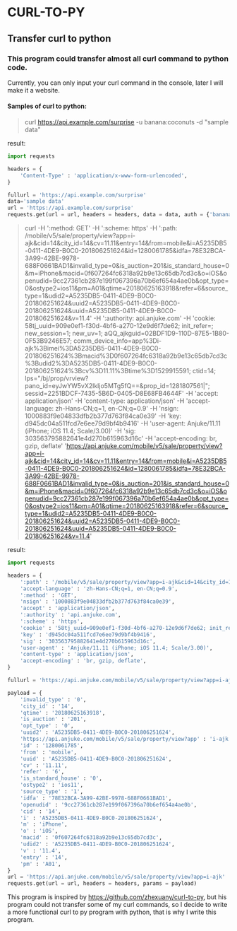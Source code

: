 # CURL-TO-PY
## Transfer curl to python

### This program could transfer almost all curl command to python code.
Currently, you can only input your curl command in the console, later I will make it a website.

#### Samples of curl to python:

> curl https://api.example.com/surprise -u banana:coconuts -d "sample data"

result:
```python
import requests

headers = {
	'Content-Type' : 'application/x-www-form-urlencoded',
}

fullurl = 'https://api.example.com/surprise'
data='sample data'
url = 'https://api.example.com/surprise'
requests.get(url = url, headers = headers, data = data, auth = {'banana':'coconuts'})
```

> curl -H ':method: GET' -H ':scheme: https' -H ':path: /mobile/v5/sale/property/view?app=i-ajk&cid=14&city_id=14&cv=11.11&entry=14&from=mobile&i=A5235DB5-0411-4DE9-B0C0-201806251624&id=1280061785&idfa=78E32BCA-3A99-42BE-9978-688F0661BAD1&invalid_type=0&is_auction=201&is_standard_house=0&m=iPhone&macid=0f607264fc6318a92b9e13c65db7cd3c&o=iOS&openudid=9cc27361cb287e199f067396a70b6ef654a4ae0b&opt_type=0&ostype2=ios11&pm=A01&qtime=20180625163918&refer=6&source_type=1&udid2=A5235DB5-0411-4DE9-B0C0-201806251624&uuid2=A5235DB5-0411-4DE9-B0C0-201806251624&uuid=A5235DB5-0411-4DE9-B0C0-201806251624&v=11.4' -H ':authority: api.anjuke.com' -H 'cookie: 58tj_uuid=909e0ef1-f30d-4bf6-a270-12e9d6f7de62; init_refer=; new_session=1; new_uv=1; aQQ_ajkguid=02BDF1D9-110D-87E5-1B80-0F53B9246E57; comm_device_info=app%3Di-ajk%3Bimei%3DA5235DB5-0411-4DE9-B0C0-201806251624%3Bmacid%3D0f607264fc6318a92b9e13c65db7cd3c%3Budid2%3DA5235DB5-0411-4DE9-B0C0-201806251624%3Bcv%3D11.11%3Btime%3D1529915591; ctid=14; lps="/bj/prop/vrview?pano_id=eyJwYW5vX2lkIjo5MTg5fQ==&prop_id=1281807561|"; sessid=2251BDCF-7435-5B6D-0405-D8E68FB4644F' -H 'accept: application/json' -H 'content-type: application/json' -H 'accept-language: zh-Hans-CN;q=1, en-CN;q=0.9' -H 'nsign: 1000883f9e04833dfb2b377d763f84ca0e39' -H 'key: d945dc04a511fcd7e6ee79d9bf4b9416' -H 'user-agent: Anjuke/11.11 (iPhone; iOS 11.4; Scale/3.00)' -H 'sig: 303563795882641e4d270b615963d16c' -H 'accept-encoding: br, gzip, deflate' 'https://api.anjuke.com/mobile/v5/sale/property/view?app=i-ajk&cid=14&city_id=14&cv=11.11&entry=14&from=mobile&i=A5235DB5-0411-4DE9-B0C0-201806251624&id=1280061785&idfa=78E32BCA-3A99-42BE-9978-688F0661BAD1&invalid_type=0&is_auction=201&is_standard_house=0&m=iPhone&macid=0f607264fc6318a92b9e13c65db7cd3c&o=iOS&openudid=9cc27361cb287e199f067396a70b6ef654a4ae0b&opt_type=0&ostype2=ios11&pm=A01&qtime=20180625163918&refer=6&source_type=1&udid2=A5235DB5-0411-4DE9-B0C0-201806251624&uuid2=A5235DB5-0411-4DE9-B0C0-201806251624&uuid=A5235DB5-0411-4DE9-B0C0-201806251624&v=11.4'

result:
```python
import requests

headers = {
	':path' : '/mobile/v5/sale/property/view?app=i-ajk&cid=14&city_id=14&cv=11.11&entry=14&from=mobile&i=A5235DB5-0411-4DE9-B0C0-201806251624&id=1280061785&idfa=78E32BCA-3A99-42BE-9978-688F0661BAD1&invalid_type=0&is_auction=201&is_standard_house=0&m=iPhone&macid=0f607264fc6318a92b9e13c65db7cd3c&o=iOS&openudid=9cc27361cb287e199f067396a70b6ef654a4ae0b&opt_type=0&ostype2=ios11&pm=A01&qtime=20180625163918&refer=6&source_type=1&udid2=A5235DB5-0411-4DE9-B0C0-201806251624&uuid2=A5235DB5-0411-4DE9-B0C0-201806251624&uuid=A5235DB5-0411-4DE9-B0C0-201806251624&v=11.4',
	'accept-language' : 'zh-Hans-CN;q=1, en-CN;q=0.9',
	':method' : 'GET',
	'nsign' : '1000883f9e04833dfb2b377d763f84ca0e39',
	'accept' : 'application/json',
	':authority' : 'api.anjuke.com',
	':scheme' : 'https',
	'cookie' : '58tj_uuid=909e0ef1-f30d-4bf6-a270-12e9d6f7de62; init_refer=; new_session=1; new_uv=1; aQQ_ajkguid=02BDF1D9-110D-87E5-1B80-0F53B9246E57; comm_device_info=app%3Di-ajk%3Bimei%3DA5235DB5-0411-4DE9-B0C0-201806251624%3Bmacid%3D0f607264fc6318a92b9e13c65db7cd3c%3Budid2%3DA5235DB5-0411-4DE9-B0C0-201806251624%3Bcv%3D11.11%3Btime%3D1529915591; ctid=14; lps="/bj/prop/vrview?pano_id=eyJwYW5vX2lkIjo5MTg5fQ==&prop_id=1281807561|"; sessid=2251BDCF-7435-5B6D-0405-D8E68FB4644F',
	'key' : 'd945dc04a511fcd7e6ee79d9bf4b9416',
	'sig' : '303563795882641e4d270b615963d16c',
	'user-agent' : 'Anjuke/11.11 (iPhone; iOS 11.4; Scale/3.00)',
	'content-type' : 'application/json',
	'accept-encoding' : 'br, gzip, deflate',
}

fullurl = 'https://api.anjuke.com/mobile/v5/sale/property/view?app=i-ajk&cid=14&city_id=14&cv=11.11&entry=14&from=mobile&i=A5235DB5-0411-4DE9-B0C0-201806251624&id=1280061785&idfa=78E32BCA-3A99-42BE-9978-688F0661BAD1&invalid_type=0&is_auction=201&is_standard_house=0&m=iPhone&macid=0f607264fc6318a92b9e13c65db7cd3c&o=iOS&openudid=9cc27361cb287e199f067396a70b6ef654a4ae0b&opt_type=0&ostype2=ios11&pm=A01&qtime=20180625163918&refer=6&source_type=1&udid2=A5235DB5-0411-4DE9-B0C0-201806251624&uuid2=A5235DB5-0411-4DE9-B0C0-201806251624&uuid=A5235DB5-0411-4DE9-B0C0-201806251624&v=11.4'

payload = {
	'invalid_type' : '0',
	'city_id' : '14',
	'qtime' : '20180625163918',
	'is_auction' : '201',
	'opt_type' : '0',
	'uuid2' : 'A5235DB5-0411-4DE9-B0C0-201806251624',
	'https://api.anjuke.com/mobile/v5/sale/property/view?app' : 'i-ajk',
	'id' : '1280061785',
	'from' : 'mobile',
	'uuid' : 'A5235DB5-0411-4DE9-B0C0-201806251624',
	'cv' : '11.11',
	'refer' : '6',
	'is_standard_house' : '0',
	'ostype2' : 'ios11',
	'source_type' : '1',
	'idfa' : '78E32BCA-3A99-42BE-9978-688F0661BAD1',
	'openudid' : '9cc27361cb287e199f067396a70b6ef654a4ae0b',
	'cid' : '14',
	'i' : 'A5235DB5-0411-4DE9-B0C0-201806251624',
	'm' : 'iPhone',
	'o' : 'iOS',
	'macid' : '0f607264fc6318a92b9e13c65db7cd3c',
	'udid2' : 'A5235DB5-0411-4DE9-B0C0-201806251624',
	'v' : '11.4',
	'entry' : '14',
	'pm' : 'A01',
}
url = 'https://api.anjuke.com/mobile/v5/sale/property/view?app=i-ajk'
requests.get(url = url, headers = headers, params = payload)
```

This program is inspired by  https://github.com/zhexuany/curl-to-py, but his program could not transfer some of my curl commands, so I decide to write a more functional curl to py program with python, that is why I write this program.
